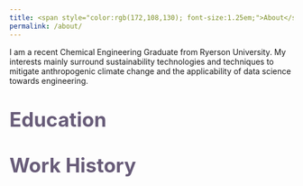 ```yaml
---
title: <span style="color:rgb(172,108,130); font-size:1.25em;">About</span>
permalink: /about/
---
```

I am a recent Chemical Engineering Graduate from Ryerson University. My interests mainly surround sustainability technologies and techniques to mitigate anthropogenic climate change and the applicability of data science towards engineering.

# <span style="color:rgb(104,92,121);font-size:1.25em;">Education</span>

# <span style="color:rgb(104,92,121);font-size:1.25em;">Work History</span>
